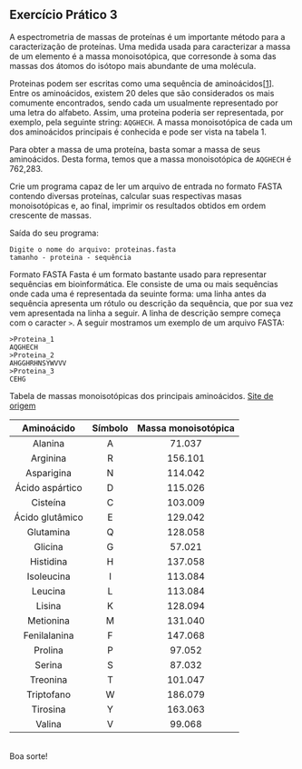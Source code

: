 ## Exercício Prático 3

A espectrometria de massas de proteínas é um importante método para a caracterização de proteínas. Uma medida usada para caracterizar a massa de um elemento é a massa monoisotópica, que corresonde à soma das massas dos átomos do isótopo mais abundante de uma molécula.

Proteinas podem ser escritas como uma sequência de aminoácidos[[1](https://en.wikipedia.org/wiki/Protein)]. Entre os aminoácidos, existem 20 deles que são considerados os mais comumente encontrados, sendo cada um usualmente representado por uma letra do alfabeto. Assim, uma proteina poderia ser representada, por exemplo, pela seguinte string: `AQGHECH`. A massa monoisotópica de cada um dos aminoácidos principais é conhecida e pode ser vista na tabela 1.

Para obter a massa de uma proteína, basta somar a massa de seus aminoácidos. Desta forma, temos que a massa monoisotópica de `AQGHECH` é 762,283.

Crie um programa capaz de ler um arquivo de entrada no formato FASTA contendo diversas proteínas, calcular suas respectivas masas monoisotópicas e, ao final, imprimir os resultados obtidos em ordem crescente de massas.

Saída do seu programa:
```
Digite o nome do arquivo: proteinas.fasta
tamanho - proteina - sequência
```

Formato FASTA
Fasta é um formato bastante usado para representar sequências em bioinformática. Ele consiste de uma ou mais sequências onde cada uma é representada da seuinte forma: uma linha antes da sequência apresenta um rótulo ou descrição da sequência, que por sua vez vem apresentada na linha a seguir. A linha de descrição sempre começa com o caracter ```>```. A seguir mostramos um exemplo de um arquivo FASTA:

```
>Proteina_1
AQGHECH
>Proteina_2
AHGGHRHNSYWVVV
>Proteina_3
CEHG
```

Tabela de massas monoisotópicas dos principais aminoácidos. [Site de origem](http://education.expasy.org/student_projects/isotopident/htdocs/aa-list.html)

Aminoácido|Símbolo|Massa monoisotópica
:---:|:---:|:---:
Alanina|A|71.037
Arginina|R|156.101
Asparigina|N|114.042
Ácido aspártico|D|115.026
Cisteína|C|103.009
Ácido glutâmico|E|129.042
Glutamina|Q|128.058
Glicina|G|57.021
Histidina|H|137.058
Isoleucina|I|113.084
Leucina|L|113.084
Lisina|K|128.094
Metionina|M|131.040
Fenilalanina|F|147.068
Prolina|P|97.052
Serina|S|87.032
Treonina|T|101.047
Triptofano|W|186.079
Tirosina|Y|163.063
Valina|V|99.068

<br/>
Boa sorte!